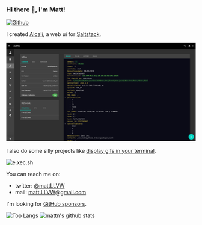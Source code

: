 ### Hi there 👋, i'm Matt!

[![Github](https://img.shields.io/github/followers/mattLLVW?label=Follow&style=social)](https://github.com/mattLLVW)

I created [Alcali](https://alcali.dev), a web ui for [Saltstack](https://github.com/saltstack/salt).

![alcali](https://github.com/latenighttales/alcali/blob/develop/docs/docs/images/screenshots/minion-detail-dark.png "alcali")

I also do some silly projects like [display gifs in your terminal](https://e.xec.sh).

![e.xec.sh](https://github.com/mattLLVW/e.xec.sh/blob/master/static/img/magic.gif "e.xec.sh")

You can reach me on:
- twitter: [@mattLLVW](https://twitter.com/mattLLVW)
- mail: [matt.LLVW@gmail.com](mailto:matt.LLVW@gmail.com)

I'm looking for [GitHub sponsors](https://github.com/sponsors/mattLLVW).

![Top Langs](https://github-readme-stats.vercel.app/api/top-langs/?username=mattLLVW&hide=html&theme=radical)
![mattn's github stats](https://github-readme-stats.vercel.app/api?username=mattLLVW&show_icons=true&count_private=true&line_height=40&theme=radical)

<!--
**mattLLVW/mattLLVW** is a ✨ _special_ ✨ repository because its `README.md` (this file) appears on your GitHub profile.

Here are some ideas to get you started:

- 🔭 I’m currently working on ...
- 🌱 I’m currently learning ...
- 👯 I’m looking to collaborate on ...
- 🤔 I’m looking for help with ...
- 💬 Ask me about ...
- 📫 How to reach me: ...
- 😄 Pronouns: ...
- ⚡ Fun fact: ...
-->
